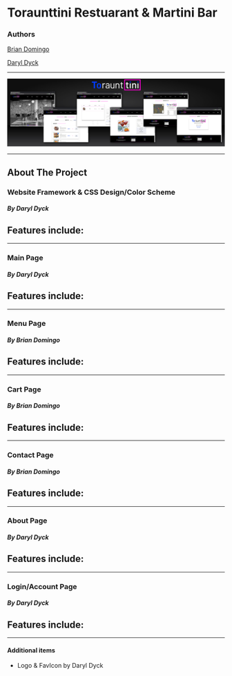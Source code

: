 # Toraunttini Restuarant & Martini Bar

### Authors
[Brian Domingo](https://github.com/BrianJayD)

[Daryl Dyck](https://github.com/daryldyck/)
___
![Screenshots](images/Screenshots.jpg)
___
## About The Project
### Website Framework & CSS Design/Color Scheme
##### By Daryl Dyck

**Features include:**
- 
___
### Main Page
##### By Daryl Dyck

**Features include:**
- 
___
### Menu Page
##### By Brian Domingo

**Features include:**
- 
___
### Cart Page
##### By Brian Domingo

**Features include:**
- 
___
### Contact Page
##### By Brian Domingo

**Features include:**
- 
___
### About Page
##### By Daryl Dyck

**Features include:**
- 
___
### Login/Account Page
##### By Daryl Dyck

**Features include:**
- 
___
#### Additional items
- Logo & FavIcon by Daryl Dyck
